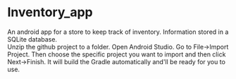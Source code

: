 # Inventory_app
An android app for a store to keep track of inventory. Information stored in a SQLite database.
</br> Unzip the github project to a folder. Open Android Studio. Go to File->Import Project. Then choose the specific project you want to import and then click Next->Finish. It will build the Gradle automatically and'll be ready for you to use.
